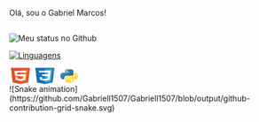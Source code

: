 Olá, sou o Gabriel Marcos!
##

![Meu status no Github](https://github-readme-stats.vercel.app/api?username=Gabriell1507&count_private=true)

[![Linguagens](https://github-readme-stats.vercel.app/api/top-langs/?username=Gabriell1507)](https://github.com/Gabriell1507/github-readme-stats)

  <div>
  <img align="center" alt="HTML" height="30" width="40" src="https://raw.githubusercontent.com/devicons/devicon/master/icons/html5/html5-original.svg">
  <img align="center" alt="CSS" height="30" width="40" src="https://raw.githubusercontent.com/devicons/devicon/master/icons/css3/css3-original.svg">
  <img align="center" alt="Python" height="30" width="40" src="https://raw.githubusercontent.com/devicons/devicon/master/icons/python/python-original.svg">
  </div>
  ![Snake animation](https://github.com/Gabriell1507/Gabriell1507/blob/output/github-contribution-grid-snake.svg)

</div>





